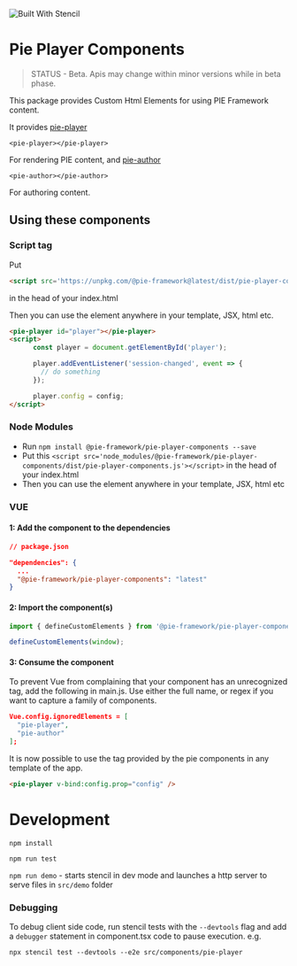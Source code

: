 ![Built With Stencil](https://img.shields.io/badge/-Built%20With%20Stencil-16161d.svg?logo=data%3Aimage%2Fsvg%2Bxml%3Bbase64%2CPD94bWwgdmVyc2lvbj0iMS4wIiBlbmNvZGluZz0idXRmLTgiPz4KPCEtLSBHZW5lcmF0b3I6IEFkb2JlIElsbHVzdHJhdG9yIDE5LjIuMSwgU1ZHIEV4cG9ydCBQbHVnLUluIC4gU1ZHIFZlcnNpb246IDYuMDAgQnVpbGQgMCkgIC0tPgo8c3ZnIHZlcnNpb249IjEuMSIgaWQ9IkxheWVyXzEiIHhtbG5zPSJodHRwOi8vd3d3LnczLm9yZy8yMDAwL3N2ZyIgeG1sbnM6eGxpbms9Imh0dHA6Ly93d3cudzMub3JnLzE5OTkveGxpbmsiIHg9IjBweCIgeT0iMHB4IgoJIHZpZXdCb3g9IjAgMCA1MTIgNTEyIiBzdHlsZT0iZW5hYmxlLWJhY2tncm91bmQ6bmV3IDAgMCA1MTIgNTEyOyIgeG1sOnNwYWNlPSJwcmVzZXJ2ZSI%2BCjxzdHlsZSB0eXBlPSJ0ZXh0L2NzcyI%2BCgkuc3Qwe2ZpbGw6I0ZGRkZGRjt9Cjwvc3R5bGU%2BCjxwYXRoIGNsYXNzPSJzdDAiIGQ9Ik00MjQuNywzNzMuOWMwLDM3LjYtNTUuMSw2OC42LTkyLjcsNjguNkgxODAuNGMtMzcuOSwwLTkyLjctMzAuNy05Mi43LTY4LjZ2LTMuNmgzMzYuOVYzNzMuOXoiLz4KPHBhdGggY2xhc3M9InN0MCIgZD0iTTQyNC43LDI5Mi4xSDE4MC40Yy0zNy42LDAtOTIuNy0zMS05Mi43LTY4LjZ2LTMuNkgzMzJjMzcuNiwwLDkyLjcsMzEsOTIuNyw2OC42VjI5Mi4xeiIvPgo8cGF0aCBjbGFzcz0ic3QwIiBkPSJNNDI0LjcsMTQxLjdIODcuN3YtMy42YzAtMzcuNiw1NC44LTY4LjYsOTIuNy02OC42SDMzMmMzNy45LDAsOTIuNywzMC43LDkyLjcsNjguNlYxNDEuN3oiLz4KPC9zdmc%2BCg%3D%3D&colorA=16161d&style=flat-square)

# Pie Player Components

> STATUS - Beta. Apis may change within minor versions while in beta phase.

This package provides Custom Html Elements for using PIE Framework content.

It provides [pie-player](src/components/pie-player/readme.md)

`<pie-player></pie-player>`

For rendering PIE content, and [pie-author](src/components/pie-player/readme.md)


`<pie-author></pie-author>`

For authoring content.

## Using these components

### Script tag


Put  

```html
<script src='https://unpkg.com/@pie-framework@latest/dist/pie-player-components.js'></script>
``` 

in the head of your index.html

Then you can use the element anywhere in your template, JSX, html etc.

```html
<pie-player id="player"></pie-player>
<script>
      const player = document.getElementById('player');

      player.addEventListener('session-changed', event => {
        // do something
      });

      player.config = config;
</script>
```

### Node Modules
- Run `npm install @pie-framework/pie-player-components --save`
- Put this `<script src='node_modules/@pie-framework/pie-player-components/dist/pie-player-components.js'></script>` in the head of your index.html
- Then you can use the element anywhere in your template, JSX, html etc

### VUE


#### 1: Add the component to the dependencies

```json
// package.json

"dependencies": {
  ...
  "@pie-framework/pie-player-components": "latest"
}
```

#### 2: Import the component(s)

```javascript
import { defineCustomElements } from '@pie-framework/pie-player-components/dist/loader';

defineCustomElements(window);
```

#### 3: Consume the component

To prevent Vue from complaining that your component has an unrecognized tag, add the following in main.js. Use either the full name, or regex if you want to capture a family of components.

```json
Vue.config.ignoredElements = [
  "pie-player",
  "pie-author"
];
```

It is now possible to use the tag provided by the pie components in any template of the app.

```html
<pie-player v-bind:config.prop="config" />
```


# Development

`npm install`

`npm run test`

`npm run demo` - starts stencil in dev mode and launches a http server to serve files in `src/demo` folder

### Debugging

To debug client side code, run stencil tests with the `--devtools` flag and add a `debugger` statement in component.tsx code to pause execution. e.g.

`npx stencil test --devtools --e2e src/components/pie-player`

